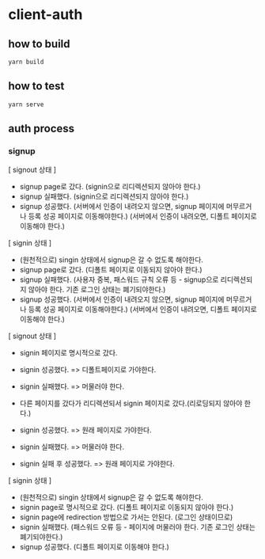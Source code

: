 # client-auth

## how to build

```shell
yarn build
```

## how to test

```shell
yarn serve
```

## auth process

### signup

[ signout 상태 ]

- signup page로 갔다. (signin으로 리디렉션되지 않아야 한다.)
- signup 실패했다. (signin으로 리디렉션되지 않아야 한다.)
- signup 성공했다.
  (서버에서 인증이 내려오지 않으면, signup 페이지에 머무르거나 등록 성공 페이지로 이동해야한다.)
  (서버에서 인증이 내려오면, 디폴트 페이지로 이동해야 한다.)

[ signin 상태 ]

- (원천적으로) singin 상태에서 signup은 갈 수 없도록 해야한다.
- signup page로 갔다. (디폴트 페이지로 이동되지 않아야 한다.)
- signup 실패했다. (사용자 중복, 패스워드 규칙 오류 등 - signup으로 리디렉션되지 않아야 한다. 기존 로그인 상태는 폐기되야한다.)
- signup 성공했다.
  (서버에서 인증이 내려오지 않으면, signup 페이지에 머무르거나 등록 성공 페이지로 이동해야한다.)
  (서버에서 인증이 내려오면, 디폴트 페이지로 이동해야 한다.)

[ signout 상태 ]

- signin 페이지로 명시적으로 갔다.
- signin 성공했다. => 디폴트페이지로 가야한다.
- signin 실패했다. => 머물러야 한다.

- 다른 페이지를 갔다가 리디렉션되서 signin 페이지로 갔다.(리로딩되지 않아야 한다.)
- signin 성공했다. => 원래 페이지로 가야한다.
- signin 실패했다. => 머물러야 한다.
- signin 실패 후 성공했다. => 원래 페이지로 가야한다.

[ signin 상태 ]

- (원천적으로) singin 상태에서 signup은 갈 수 없도록 해야한다.
- signin page로 명시적으로 갔다. (디폴트 페이지로 이동되지 않아야 한다.)
- signin page에 redirection 방법으로 가서는 안된다. (로그인 상태이므로)
- signin 실패했다. (패스워드 오류 등 - 페이지에 머물러야 한다. 기존 로그인 상태는 폐기되야한다.)
- signup 성공했다. (디폴트 페이지로 이동해야 한다.)
